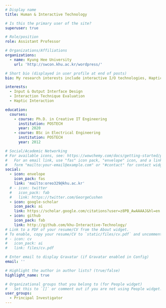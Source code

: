 ```yaml
---
# Display name
title: Human & Interactive Technology

# Is this the primary user of the site?
superuser: true

# Role/position
role: Assistant Professor

# Organizations/Affiliations
organizations:
  - name: Kyung Hee University
    url: 'http://swcon.khu.ac.kr/wordpress/'

# Short bio (displayed in user profile at end of posts)
bio: My research interests include interactive I/O technologies, Haptics, and game interaction techniques.

interests:
  - Input & Output Interface Design
  - Interaction Technique Evaluation
  - Haptic Interaction

education:
  courses:
    - course: Ph.D. in Creative IT Engineering
      institution: POSTECH
      year: 2020
    - course: BSc in Electrical Engineering
      institution: POSTECH
      year: 2012

# Social/Academic Networking
# For available icons, see: https://wowchemy.com/docs/getting-started/page-builder/#icons
#   For an email link, use "fas" icon pack, "envelope" icon, and a link in the
#   form "mailto:your-email@example.com" or "#contact" for contact widget.
social:
  - icon: envelope
    icon_pack: fas
    link: 'mailto:oreo329@khu.ac.kr'
  # - icon: twitter
  #   icon_pack: fab
  #   link: https://twitter.com/GeorgeCushen
  - icon: google-scholar
    icon_pack: ai
    link: https://scholar.google.com/citations?user=z8PB_AwAAAAJ&hl=en
  - icon: github
    icon_pack: fab
    link: http://github.com/khu-Interactive-Technology/
# Link to a PDF of your resume/CV from the About widget.
# To enable, copy your resume/CV to `static/files/cv.pdf` and uncomment the lines below.
# - icon: cv
#   icon_pack: ai
#   link: files/cv.pdf

# Enter email to display Gravatar (if Gravatar enabled in Config)
email: ''

# Highlight the author in author lists? (true/false)
highlight_name: true

# Organizational groups that you belong to (for People widget)
#   Set this to `[]` or comment out if you are not using People widget.
user_groups:
  - Principal Investigator
---
```



